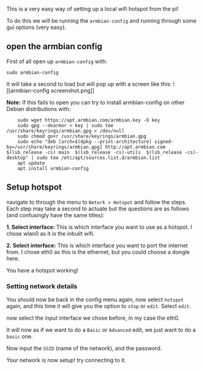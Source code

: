 
This is a very easy way of setting up a local wifi hotspot from the pi!

To do this we will be running the `armbian-config` and running through some gui options (very easy).

## open the armbian config

First of all open up `armbian-config` with:
```shell
sudo armbian-config
```

It will take a second to load but will pop up with a screen like this:
![[armbian-config screenshot.png]]

**Note:** If this fails to open you can try to install armbian-config on other Debian distributions with:
```shell
    sudo wget https://apt.armbian.com/armbian.key -O key
    sudo gpg --dearmor < key | sudo tee /usr/share/keyrings/armbian.gpg > /dev/null
    sudo chmod go+r /usr/share/keyrings/armbian.gpg
    sudo echo "deb [arch=$(dpkg --print-architecture) signed-by=/usr/share/keyrings/armbian.gpg] http://apt.armbian.com $(lsb_release -cs) main  $(lsb_release -cs)-utils  $(lsb_release -cs)-desktop" | sudo tee /etc/apt/sources.list.d/armbian.list
    apt update
    apt install armbian-config
```


## Setup hotspot

navigate to through the menu to `Netork > Hotspot` and follow the steps. Each step may take a second to actuate but the questions are as follows (and confusingly have the same titles):

**1. Select interface:**
This is which interface you want to use as a hotspot. I chose wlan0 as it is the inbuilt wifi.

**2. Select interface:**
This is which interface you want to port the internet from. I chose eth0 as this is the ethernet, but you could choose a dongle here. 

You have a hotspot working!
### Setting network details

You should now be back in the config menu again, now select `hotspot` again, and this time it will give you the option to `stop` or `edit`. Select `edit`.

now select the input interface we chose before, in my case the eth0.

It will now as if we want to do a `Basic` or `Advanced` edit, we just want to do a `basic` one.

Now input the `SSID` (name of the network), and the password. 

Your network is now setup! try connecting to it. 